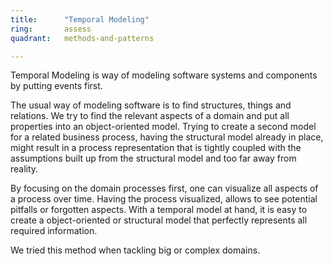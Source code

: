 ```yaml
---
title:      "Temporal Modeling"
ring:       assess
quadrant:   methods-and-patterns

---
```


Temporal Modeling is way of modeling software systems and components by putting events first.

The usual way of modeling software is to find structures, things and relations.
We try to find the relevant aspects of a domain and put all properties into an object-oriented model.
Trying to create a second model for a related business process, having the structural model already in place,
might result in a process representation that is tightly coupled with the assumptions built up from the structural
model and too far away from reality.

By focusing on the domain processes first, one can visualize all aspects of a process over time.
Having the process visualized, allows to see potential pitfalls or forgotten aspects.
With a temporal model at hand, it is easy to create a object-oriented or structural model that perfectly
represents all required information.

We tried this method when tackling big or complex domains. 